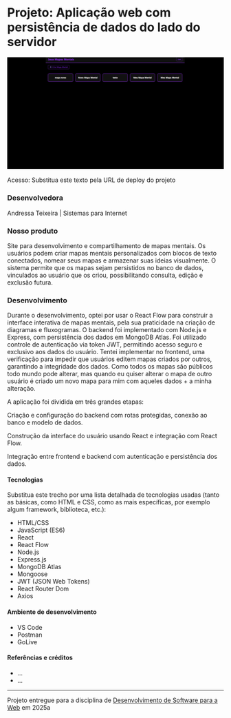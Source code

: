 # Projeto: Aplicação web com persistência de dados do lado do servidor

![Substitua a imagem ao lado por um screenshot do seu projeto](image.png "Screenshot do projeto")


Acesso: Substitua este texto pela URL de deploy do projeto


### Desenvolvedora
Andressa Teixeira | Sistemas para Internet


### Nosso produto

Site para desenvolvimento e compartilhamento de mapas mentais.
Os usuários podem criar mapas mentais personalizados com blocos de texto conectados, nomear seus mapas e armazenar suas ideias visualmente. O sistema permite que os mapas sejam persistidos no banco de dados, vinculados ao usuário que os criou, possibilitando consulta, edição e exclusão futura.


### Desenvolvimento

Durante o desenvolvimento, optei por usar o React Flow para construir a interface interativa de mapas mentais, pela sua praticidade na criação de diagramas e fluxogramas. O backend foi implementado com Node.js e Express, com persistência dos dados em MongoDB Atlas.
Foi utilizado controle de autenticação via token JWT, permitindo acesso seguro e exclusivo aos dados do usuário. Tentei implementar  no frontend, uma verificação para impedir que usuários editem mapas criados por outros, garantindo a integridade dos dados. Como todos os mapas são públicos todo mundo pode alterar, mas quando eu quiser alterar o mapa de outro usuário é criado um novo mapa para mim com aqueles dados + a minha alteração.

A aplicação foi dividida em três grandes etapas:

Criação e configuração do backend com rotas protegidas, conexão ao banco e modelo de dados.

Construção da interface do usuário usando React e integração com React Flow.

Integração entre frontend e backend com autenticação e persistência dos dados.



#### Tecnologias

Substitua este trecho por uma lista detalhada de tecnologias usadas (tanto as básicas, como HTML e CSS, como as mais específicas, por exemplo algum framework, biblioteca, etc.):
- HTML/CSS
- JavaScript (ES6)
- React
- React Flow
- Node.js
- Express.js
- MongoDB Atlas
- Mongoose
- JWT (JSON Web Tokens)
- React Router Dom
- Axios

#### Ambiente de desenvolvimento

- VS Code
- Postman
- GoLive

#### Referências e créditos
- ...
- ...




---
Projeto entregue para a disciplina de [Desenvolvimento de Software para a Web](http://github.com/andreainfufsm/elc1090-2025a) em 2025a